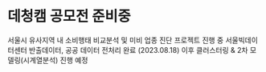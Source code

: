 # 데청캠 공모전 준비중
서울시 유사지역 내 소비행태 비교분석 및 미비 업종 진단 프로젝트 진행 중
서울빅데이터센터 반출데이터, 공공 데이터 전처리 완료 (2023.08.18)
이후 클러스터링 & 2차 모델링(시계열분석) 진행 예정
